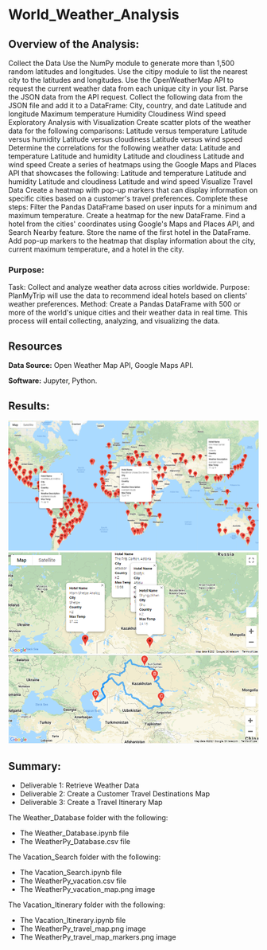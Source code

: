 # World_Weather_Analysis

## Overview of the Analysis:

Collect the Data
Use the NumPy module to generate more than 1,500 random latitudes and longitudes.
Use the citipy module to list the nearest city to the latitudes and longitudes.
Use the OpenWeatherMap API to request the current weather data from each unique city in your list.
Parse the JSON data from the API request.
Collect the following data from the JSON file and add it to a DataFrame:
City, country, and date
Latitude and longitude
Maximum temperature
Humidity
Cloudiness
Wind speed
Exploratory Analysis with Visualization
Create scatter plots of the weather data for the following comparisons:
Latitude versus temperature
Latitude versus humidity
Latitude versus cloudiness
Latitude versus wind speed
Determine the correlations for the following weather data:
Latitude and temperature
Latitude and humidity
Latitude and cloudiness
Latitude and wind speed
Create a series of heatmaps using the Google Maps and Places API that showcases the following:
Latitude and temperature
Latitude and humidity
Latitude and cloudiness
Latitude and wind speed
Visualize Travel Data
Create a heatmap with pop-up markers that can display information on specific cities based on a customer's travel preferences. Complete these steps:
Filter the Pandas DataFrame based on user inputs for a minimum and maximum temperature.
Create a heatmap for the new DataFrame.
Find a hotel from the cities' coordinates using Google's Maps and Places API, and Search Nearby feature.
Store the name of the first hotel in the DataFrame.
Add pop-up markers to the heatmap that display information about the city, current maximum temperature, and a hotel in the city.

### Purpose:

Task: Collect and analyze weather data across cities worldwide.
Purpose: PlanMyTrip will use the data to recommend ideal hotels based on clients' weather preferences.
Method: Create a Pandas DataFrame with 500 or more of the world's unique cities and their weather data in real time. This process will entail collecting, analyzing, and visualizing the data.

## Resources

**Data Source:** Open Weather Map API, Google Maps API.

**Software:** Jupyter, Python.

## Results:
![](Vacation_Search/WeatherPy_vacation_map.png)	
![](Vacation_Itinerary/WeatherPy_travel_map_markers.png)	
![](Vacation_Itinerary/WeatherPy_travel_map.png)	

## Summary:

- Deliverable 1: Retrieve Weather Data
- Deliverable 2: Create a Customer Travel Destinations Map
- Deliverable 3: Create a Travel Itinerary Map


The Weather_Database folder with the following:

- The Weather_Database.ipynb file
- The WeatherPy_Database.csv file

The Vacation_Search folder with the following:

- The Vacation_Search.ipynb file
- The WeatherPy_vacation.csv file
- The WeatherPy_vacation_map.png image

The Vacation_Itinerary folder with the following:

- The Vacation_Itinerary.ipynb file
- The WeatherPy_travel_map.png image
- The WeatherPy_travel_map_markers.png image





